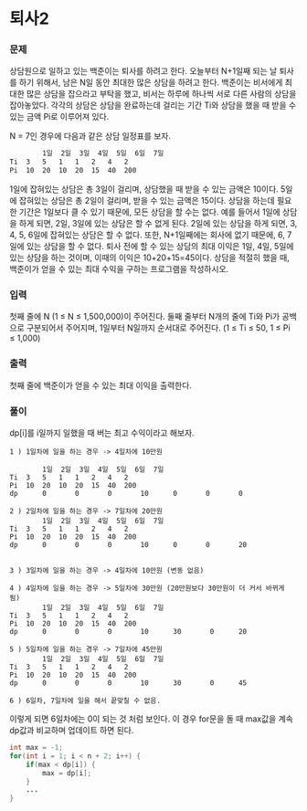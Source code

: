 # 퇴사2
### 문제
상담원으로 일하고 있는 백준이는 퇴사를 하려고 한다. 오늘부터 N+1일째 되는 날 퇴사를 하기 위해서, 남은 N일 동안 최대한 많은 상담을 하려고 한다.
백준이는 비서에게 최대한 많은 상담을 잡으라고 부탁을 했고, 비서는 하루에 하나씩 서로 다른 사람의 상담을 잡아놓았다. 각각의 상담은 상담을 완료하는데 걸리는 기간 Ti와 상담을 했을 때 받을 수 있는 금액 Pi로 이루어져 있다.

N = 7인 경우에 다음과 같은 상담 일정표를 보자.
~~~xml
        1일	2일	3일	4일	5일	6일	7일
Ti	3	5	1	1	2	4	2
Pi	10	20	10	20	15	40	200
~~~
1일에 잡혀있는 상담은 총 3일이 걸리며, 상담했을 때 받을 수 있는 금액은 10이다. 5일에 잡혀있는 상담은 총 2일이 걸리며, 받을 수 있는 금액은 15이다.
상담을 하는데 필요한 기간은 1일보다 클 수 있기 때문에, 모든 상담을 할 수는 없다. 예를 들어서 1일에 상담을 하게 되면, 2일, 3일에 있는 상담은 할 수 없게 된다. 2일에 있는 상담을 하게 되면, 3, 4, 5, 6일에 잡혀있는 상담은 할 수 없다.
또한, N+1일째에는 회사에 없기 때문에, 6, 7일에 있는 상담을 할 수 없다.
퇴사 전에 할 수 있는 상담의 최대 이익은 1일, 4일, 5일에 있는 상담을 하는 것이며, 이때의 이익은 10+20+15=45이다.
상담을 적절히 했을 때, 백준이가 얻을 수 있는 최대 수익을 구하는 프로그램을 작성하시오.

### 입력
첫째 줄에 N (1 ≤ N ≤ 1,500,000)이 주어진다.
둘째 줄부터 N개의 줄에 Ti와 Pi가 공백으로 구분되어서 주어지며, 1일부터 N일까지 순서대로 주어진다. (1 ≤ Ti ≤ 50, 1 ≤ Pi ≤ 1,000)

### 출력
첫째 줄에 백준이가 얻을 수 있는 최대 이익을 출력한다.


### 풀이
dp[i]를 i일까지 일했을 때 버는 최고 수익이라고 해보자. 
~~~
1 ) 1일차에 일을 하는 경우 -> 4일차에 10만원

        1일	2일	3일	4일	5일	6일	7일
Ti	3	5	1	1	2	4	2
Pi	10	20	10	20	15	40	200
dp      0       0       0       10      0       0       0

2 ) 2일차에 일을 하는 경우 -> 7일차에 20만원
        1일	2일	3일	4일	5일	6일	7일
Ti	3	5	1	1	2	4	2
Pi	10	20	10	20	15	40	200
dp      0       0       0       10      0       0       20


3 ) 3일차에 일을 하는 경우 -> 4일차에 10만원 (변동 없음)

4 ) 4일차에 일을 하는 경우 -> 5일차에 30만원 (20만원보다 30만원이 더 커서 바뀌게 됨)
        1일	2일	3일	4일	5일	6일	7일
Ti	3	5	1	1	2	4	2
Pi	10	20	10	20	15	40	200
dp      0       0       0       10      30       0      20

5 ) 5일차에 일을 하는 경우 -> 7일차에 45만원
        1일	2일	3일	4일	5일	6일	7일
Ti	3	5	1	1	2	4	2
Pi	10	20	10	20	15	40	200
dp      0       0       0       10      30       0      45

6 ) 6일차, 7일차에 일을 해서 끝맞칠 수 없음.
~~~

이렇게 되면 6일차에는 0이 되는 것 처럼 보인다. 이 경우 for문을 돌 때 max값을 계속 dp값과 비교하며 업데이트 하면 된다.
~~~java
int max = -1;
for(int i = 1; i < n + 2; i++) {
    if(max < dp[i]) {
        max = dp[i];
    }
    ...
}
~~~